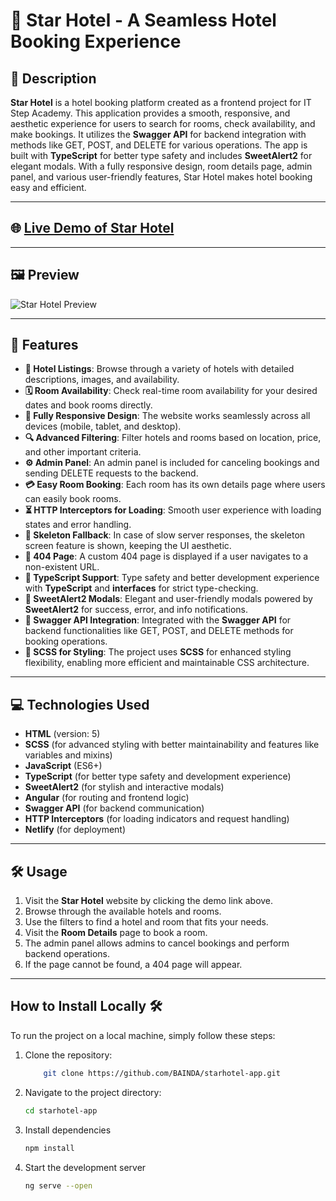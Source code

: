 # 🌟 Star Hotel - A Seamless Hotel Booking Experience

## 📖 Description

**Star Hotel** is a hotel booking platform created as a frontend project for IT Step Academy. This application provides a smooth, responsive, and aesthetic experience for users to search for rooms, check availability, and make bookings. It utilizes the **Swagger API** for backend integration with methods like GET, POST, and DELETE for various operations. The app is built with **TypeScript** for better type safety and includes **SweetAlert2** for elegant modals. With a fully responsive design, room details page, admin panel, and various user-friendly features, Star Hotel makes hotel booking easy and efficient.

---

## 🌐 [Live Demo of Star Hotel](https://starhotelgb.netlify.app/)

---

## 🖼️ Preview

![Star Hotel Preview](https://github.com/user-attachments/assets/52dc6a10-e323-480f-a96e-500b9900830d)

---

## 🚀 Features

- **🏨 Hotel Listings**: Browse through a variety of hotels with detailed descriptions, images, and availability.
- **🗓️ Room Availability**: Check real-time room availability for your desired dates and book rooms directly.
- **📱 Fully Responsive Design**: The website works seamlessly across all devices (mobile, tablet, and desktop).
- **🔍 Advanced Filtering**: Filter hotels and rooms based on location, price, and other important criteria.
- **⚙️ Admin Panel**: An admin panel is included for canceling bookings and sending DELETE requests to the backend.
- **💳 Easy Room Booking**: Each room has its own details page where users can easily book rooms.
- **⏳ HTTP Interceptors for Loading**: Smooth user experience with loading states and error handling.
- **🎨 Skeleton Fallback**: In case of slow server responses, the skeleton screen feature is shown, keeping the UI aesthetic.
- **🚫 404 Page**: A custom 404 page is displayed if a user navigates to a non-existent URL.
- **📝 TypeScript Support**: Type safety and better development experience with **TypeScript** and **interfaces** for strict type-checking.
- **💬 SweetAlert2 Modals**: Elegant and user-friendly modals powered by **SweetAlert2** for success, error, and info notifications.
- **📑 Swagger API Integration**: Integrated with the **Swagger API** for backend functionalities like GET, POST, and DELETE methods for booking operations.
- **🌈 SCSS for Styling**: The project uses **SCSS** for enhanced styling flexibility, enabling more efficient and maintainable CSS architecture.

---

## 💻 Technologies Used

- **HTML** (version: 5)
- **SCSS** (for advanced styling with better maintainability and features like variables and mixins)
- **JavaScript** (ES6+)
- **TypeScript** (for better type safety and development experience)
- **SweetAlert2** (for stylish and interactive modals)
- **Angular** (for routing and frontend logic)
- **Swagger API** (for backend communication)
- **HTTP Interceptors** (for loading indicators and request handling)
- **Netlify** (for deployment)

---

## 🛠️ Usage

1. Visit the **Star Hotel** website by clicking the demo link above.
2. Browse through the available hotels and rooms.
3. Use the filters to find a hotel and room that fits your needs.
4. Visit the **Room Details** page to book a room.
5. The admin panel allows admins to cancel bookings and perform backend operations.
6. If the page cannot be found, a 404 page will appear.

---

## How to Install Locally 🛠️

To run the project on a local machine, simply follow these steps:

1. Clone the repository:

   ```bash
       git clone https://github.com/BAINDA/starhotel-app.git

   ```

2. Navigate to the project directory:

   ```bash
   cd starhotel-app

3. Install dependencies

   ```bash
   npm install

4. Start the development server

   ```bash
   ng serve --open








